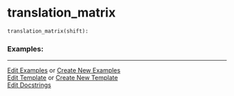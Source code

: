 # <a id="McUtils.Numputils.TransformationMatrices.translation_matrix">translation_matrix</a>

```python
translation_matrix(shift): 
```
 

### Examples: 



___

[Edit Examples](https://github.com/McCoyGroup/McUtils/edit/edit/ci/examples/ci/docs/McUtils/Numputils/TransformationMatrices/translation_matrix.md) or 
[Create New Examples](https://github.com/McCoyGroup/McUtils/new/edit/?filename=ci/examples/ci/docs/McUtils/Numputils/TransformationMatrices/translation_matrix.md) <br/>
[Edit Template](https://github.com/McCoyGroup/McUtils/edit/edit/ci/docs/ci/docs/McUtils/Numputils/TransformationMatrices/translation_matrix.md) or 
[Create New Template](https://github.com/McCoyGroup/McUtils/new/edit/?filename=ci/docs/templates/ci/docs/McUtils/Numputils/TransformationMatrices/translation_matrix.md) <br/>
[Edit Docstrings](https://github.com/McCoyGroup/McUtils/edit/edit/McUtils/Numputils/TransformationMatrices.py?message=Update%20Docs)